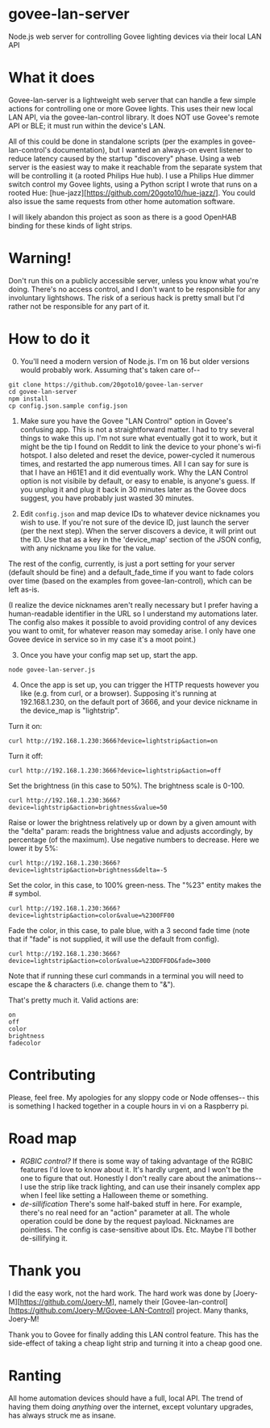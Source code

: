 # govee-lan-server
Node.js web server for controlling Govee lighting devices via their local LAN API   

# What it does
Govee-lan-server is a lightweight web server that can handle a few simple actions for controlling one or more Govee lights. This uses their new local LAN API, via the govee-lan-control library. It does NOT use Govee's remote API or BLE; it must run within the device's LAN.

All of this could be done in standalone scripts (per the examples in govee-lan-control's documentation), but I wanted an always-on event listener to reduce latency caused by the startup "discovery" phase. Using a web server is the easiest way to make it reachable from the separate system that will be controlling it (a rooted Philips Hue hub). I use a Philips Hue dimmer switch control my Govee lights, using a Python script I wrote that runs on a rooted Hue: [hue-jazz][https://github.com/20goto10/hue-jazz/]. You could also issue the same requests from other home automation software. 

I will likely abandon this project as soon as there is a good OpenHAB binding for these kinds of light strips.

# Warning!
Don't run this on a publicly accessible server, unless you know what you're doing. There's no access control, and I don't want to be responsible for any involuntary lightshows. The risk of a serious hack is pretty small but I'd rather not be responsible for any part of it.

# How to do it

0. You'll need a modern version of Node.js. I'm on 16 but older versions would probably work. Assuming that's taken care of--
```
git clone https://github.com/20goto10/govee-lan-server
cd govee-lan-server
npm install
cp config.json.sample config.json
```


1. Make sure you have the Govee "LAN Control" option in Govee's confusing app. This is not a straightforward matter. I had to try several things to wake this up. I'm not sure what eventually got it to work, but it might be the tip I found on Reddit to link the device to your phone's wi-fi hotspot. I also deleted and reset the device, power-cycled it numerous times, and restarted the app numerous times. All I can say for sure is that I have an H61E1 and it did eventually work. Why the LAN Control option is not visibile by default, or easy to enable, is anyone's guess. If you unplug it and plug it back in 30 minutes later as the Govee docs suggest, you have probably just wasted 30 minutes.

2. Edit `config.json` and map device IDs to whatever device nicknames you wish to use. If you're not sure of the device ID, just launch the server (per the next step). When the server discovers a device, it will print out the ID. Use that as a key in the 'device_map' section of the JSON config, with any nickname you like for the value. 

The rest of the config, currently, is just a port setting for your server (default should be fine) and a default_fade_time if you want to fade colors over time (based on the examples from govee-lan-control), which can be left as-is. 

(I realize the device nicknames aren't really necessary but I prefer having a human-readable identifier in the URL so I understand my automations later. The config also makes it possible to avoid providing control of any devices you want to omit, for whatever reason may someday arise. I only have one Govee device in service so in my case it's a moot point.)

3. Once you have your config map set up, start the app.
```
node govee-lan-server.js
````


4. Once the app is set up, you can trigger the HTTP requests however you like (e.g. from curl, or a browser). Supposing it's running at 192.168.1.230, on the default port of 3666, and your device nickname in the device_map is "lightstrip".

Turn it on:

`curl http://192.168.1.230:3666?device=lightstrip&action=on`

Turn it off:

`curl http://192.168.1.230:3666?device=lightstrip&action=off`

Set the brightness (in this case to 50%). The brightness scale is 0-100.

`curl http://192.168.1.230:3666?device=lightstrip&action=brightness&value=50`

Raise or lower the brightness relatively up or down by a given amount with the "delta" param: reads the brightness value and adjusts accordingly, by percentage (of the maximum). Use negative numbers to decrease. Here we lower it by 5%:

`curl http://192.168.1.230:3666?device=lightstrip&action=brightness&delta=-5`

Set the color, in this case, to 100% green-ness. The "%23" entity makes the # symbol.

`curl http://192.168.1.230:3666?device=lightstrip&action=color&value=%2300FF00`

Fade the color, in this case, to pale blue, with a 3 second fade time (note that if "fade" is not supplied, it will use the default from config).

`curl http://192.168.1.230:3666?device=lightstrip&action=color&value=%23DDFFDD&fade=3000`

Note that if running these curl commands in a terminal you will need to escape the & characters (i.e. change them to "\&").

That's pretty much it.  Valid actions are:
```
on
off
color
brightness
fadecolor
```


# Contributing
Please, feel free. My apologies for any sloppy code or Node offenses-- this is something I hacked together in a couple hours in vi on a Raspberry pi.

# Road map

- *RGBIC control?*
If there is some way of taking advantage of the RGBIC features I'd love to know about it. It's hardly urgent, and I won't be the one to figure that out. Honestly I don't really care about the animations-- I use the strip like track lighting, and can use their insanely complex app when I feel like setting a Halloween theme or something.
- *de-sillification*
There's some half-baked stuff in here. For example, there's no real need for an "action" parameter at all. The whole operation could be done by the request payload. Nicknames are pointless. The config is case-sensitive about IDs. Etc. Maybe I'll bother de-sillifying it.

# Thank you
I did the easy work, not the hard work. The hard work was done by [Joery-M][https://github.com/Joery-M], namely their [Govee-lan-control][https://github.com/Joery-M/Govee-LAN-Control] project. Many thanks, Joery-M!

Thank you to Govee for finally adding this LAN control feature. This has the side-effect of taking a cheap light strip and turning it into a cheap good one.

# Ranting
All home automation devices should have a full, local API. The trend of having them doing *anything* over the internet, except voluntary upgrades, has always struck me as insane. 

